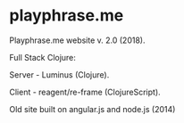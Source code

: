 # playphrase.me

Playphrase.me website v. 2.0 (2018).

Full Stack Clojure:

Server - Luminus (Clojure).

Client - reagent/re-frame (ClojureScript).

Old site built on angular.js and node.js (2014)
